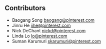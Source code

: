 Contributors
------------

* Baogang Song <baogang@pinterest.com>
* Jinru He <jihe@pinterest.com>
* Nick DeChant <nickd@pinterest.com>
* Linda Lo <lo@pinterest.com>
* Suman Karumuri <skarumuri@pinterest.com>